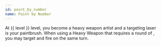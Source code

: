 ```yaml
---
id: paint_by_number
name: Paint by Number
---
```

At {{ level }} level, you become a heavy weapon artist and a targeting laser is your paintbrush. When using a Heavy Weapon that requires a round of
<condition id="targeting" />, you may target and fire on the same turn.
